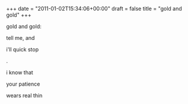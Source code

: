 +++
date = "2011-01-02T15:34:06+00:00"
draft = false
title = "gold and gold"
+++
<p>gold and gold:</p>&#13;
<p>tell me, and</p>&#13;
<p>i'll quick stop</p>&#13;
<p>.</p>&#13;
<p>i know that</p>&#13;
<p>your patience</p>&#13;
<p>wears real thin</p> 
